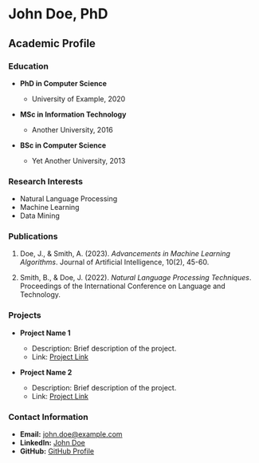 # John Doe, PhD

## Academic Profile

### Education
- **PhD in Computer Science**
  - University of Example, 2020

- **MSc in Information Technology**
  - Another University, 2016

- **BSc in Computer Science**
  - Yet Another University, 2013

### Research Interests
- Natural Language Processing
- Machine Learning
- Data Mining

### Publications
1. Doe, J., & Smith, A. (2023). *Advancements in Machine Learning Algorithms*. Journal of Artificial Intelligence, 10(2), 45-60.
   
2. Smith, B., & Doe, J. (2022). *Natural Language Processing Techniques*. Proceedings of the International Conference on Language and Technology.

### Projects
- **Project Name 1**
  - Description: Brief description of the project.
  - Link: [Project Link](https://github.com/yourusername/project1)

- **Project Name 2**
  - Description: Brief description of the project.
  - Link: [Project Link](https://github.com/yourusername/project2)

### Contact Information
- **Email:** john.doe@example.com
- **LinkedIn:** [John Doe](https://www.linkedin.com/in/johndoe/)
- **GitHub:** [GitHub Profile](https://github.com/yourusername)
